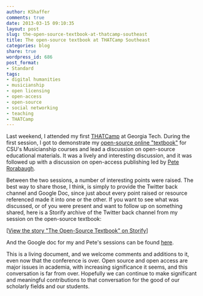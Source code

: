 ```yaml
---
author: KShaffer
comments: true
date: 2013-03-15 09:10:35
layout: post
slug: the-open-source-textbook-at-thatcamp-southeast
title: The open-source textbook at THATCamp Southeast
categories: blog
share: true
wordpress_id: 686
post_format:
- Standard
tags:
- digital humanities
- musicianship
- open licensing
- open-access
- open-source
- social networking
- teaching
- THATCamp
---
```


Last weekend, I attended my first [THATCamp](http://thatcamp.org) at Georgia Tech. During the first session, I got to demonstrate my [open-source online "textbook"](http://kshaffer.github.com/musicianshipResources) for CSU's Musicianship courses and lead a discussion on open-source educational materials. It was a lively and interesting discussion, and it was followed up with a discussion on open-access publishing led by [Pete Rorabaugh](http://twitter.com/allistelling).

Between the two sessions, a number of interesting points were raised. The best way to share those, I think, is simply to provide the Twitter back channel and Google Doc, since just about every point raised or resource referenced made it into one or the other. If you want to see what was discussed, or of you were present and want to follow up on something shared, here is a Storify archive of the Twitter back channel from my session on the open-source textbook:

<script src="//storify.com/krisshaffer/the-open-source-textbook.js"></script><noscript>[<a href="//storify.com/krisshaffer/the-open-source-textbook" target="_blank">View the story "The Open-Source Textbook" on Storify</a>]</noscript>

And the Google doc for my and Pete's sessions can be found [here](https://docs.google.com/document/d/1pLbaM9x06ms2drQ5-gzmGY8tH7IM7KKG--r87hSonpM/edit?usp=sharing).

This is a living document, and we welcome comments and additions to it, even now that the conference is over. Open source and open access are major issues in academia, with increasing significance it seems, and this conversation is far from over. Hopefully we can continue to make significant and meaningful contributions to that conversation for the good of our scholarly fields and our students.

